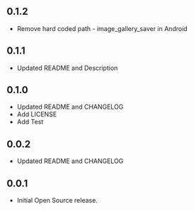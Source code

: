 ## 0.1.2
* Remove hard coded path - image_gallery_saver in Android
## 0.1.1
* Updated README and Description
## 0.1.0
* Updated README and CHANGELOG
* Add LICENSE
* Add Test
## 0.0.2

*  Updated README and CHANGELOG

## 0.0.1

*  Initial Open Source release.
